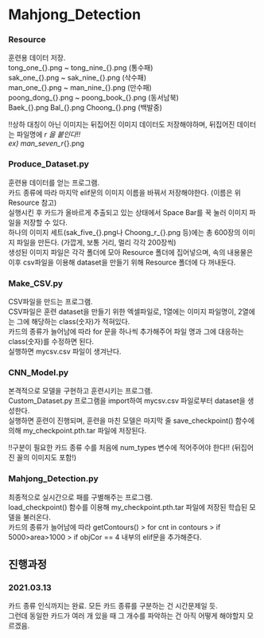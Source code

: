 # Mahjong_Detection

   
### Resource   
훈련용 데이터 저장.   
tong_one_{}.png ~ tong_nine_{}.png (통수패)   
sak_one_{}.png ~ sak_nine_{}.png (삭수패)   
man_one_{}.png ~ man_nine_{}.png (만수패)   
poong_dong_{}.png ~ poong_book_{}.png (동서남북)   
Baek_{}.png Bal_{}.png Choong_{}.png (백발중)   
   
!!상하 대칭이 아닌 이미지는 뒤집어진 이미지 데이터도 저장해야하며, 뒤집어진 데이터는 파일명에 _r 을 붙인다!!   
ex) man_seven_r_{}.png   
   
   
### Produce_Dataset.py   
훈련용 데이터를 얻는 프로그램.   
카드 종류에 따라 마지막 elif문의 이미지 이름을 바꿔서 저장해야한다. (이름은 위 Resource 참고)   
실행시킨 후 카드가 올바르게 추출되고 있는 상태에서 Space Bar를 꾹 눌러 이미지 파일을 저장할 수 있다.   
하나의 이미지 세트(sak_five_{}.png나 Choong_r_{}.png 등)에는 총 600장의 이미지 파일을 만든다. (가깝게, 보통 거리, 멀리 각각 200장씩)   
생성된 이미지 파일은 각각 폴더에 모아 Resource 폴더에 집어넣으며, 속의 내용물은 이후 csv파일을 이용해 dataset을 만들기 위해 Resource 폴더에 다 꺼내둔다.   
   
   
### Make_CSV.py   
CSV파일을 만드는 프로그램.   
CSV파일은 훈련 dataset을 만들기 위한 엑셀파일로, 1열에는 이미지 파일명이, 2열에는 그에 해당하는 class(숫자)가 적혀있다.   
카드의 종류가 늘어남에 따라 for 문을 하나씩 추가해주어 파일 명과 그에 대응하는 class(숫자)를 수정하면 된다.   
실행하면 mycsv.csv 파일이 생겨난다.   
   
   
### CNN_Model.py   
본격적으로 모델을 구현하고 훈련시키는 프로그램.   
Custom_Dataset.py 프로그램을 import하여 mycsv.csv 파일로부터 dataset을 생성한다.   
실행하면 훈련이 진행되며, 훈련을 마친 모델은 마지막 줄 save_checkpoint() 함수에 의해 my_checkpoint.pth.tar 파일에 저장된다.   
   
!!구분이 필요한 카드 종류 수를 처음에 num_types 변수에 적어주어야 한다!! (뒤집어진 꼴의 이미지도 포함!)   
   
   
### Mahjong_Detection.py   
최종적으로 실시간으로 패를 구별해주는 프로그램.   
load_checkpoint() 함수를 이용해 my_checkpoint.pth.tar 파일에 저장된 학습된 모델을 불러온다.   
카드의 종류가 늘어남에 따라 getContours() > for cnt in contours > if 5000>area>1000 > if objCor == 4 내부의 elif문을 추가해준다.   
   
   
   
## 진행과정   
   
### 2021.03.13   
카드 종류 인식까지는 완료. 모든 카드 종류를 구분하는 건 시간문제일 듯.   
그런데 동일한 카드가 여러 개 있을 때 그 개수를 파악하는 건 아직 어떻게 해야할지 모르겠음.   
   
